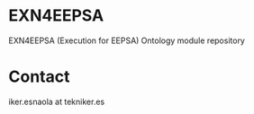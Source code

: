 # EXN4EEPSA
EXN4EEPSA (Execution for EEPSA) Ontology module repository

# Contact
iker.esnaola at tekniker.es